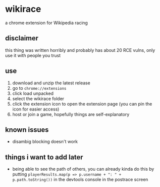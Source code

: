 # wikirace
a chrome extension for Wikipedia racing
## disclaimer
this thing was written horribly and probably has about 20 RCE vulns, only use it with people you trust
## use
1. download and unzip the latest release
2. go to `chrome://extensions`
3. click load unpacked
4. select the wikirace folder
5. click the extension icon to open the extension page (you can pin the icon for easier access)
6. host or join a game, hopefully things are self-explanatory
## known issues
- disambig blocking doesn't work
## things i want to add later
- being able to see the path of others, you can already kinda do this by
putting `playerResults.map(p => p.username + ": " + p.path.toString())` in the devtools
console in the postrace screen
